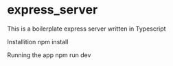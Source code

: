 # express_server
This is a boilerplate express server written in Typescript

Installition
npm install

Running the app
npm run dev
